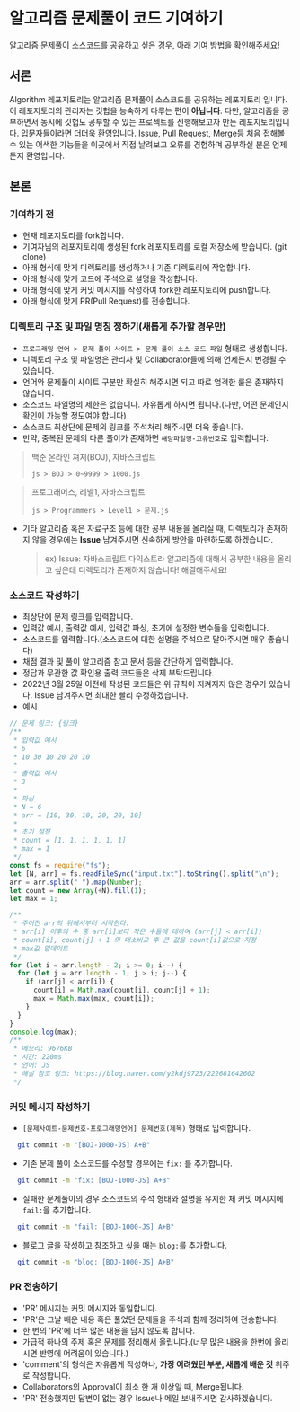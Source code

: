# 알고리즘 문제풀이 코드 기여하기

알고리즘 문제풀이 소스코드를 공유하고 싶은 경우, 아래 기여 방법을 확인해주세요!

## 서론

Algorithm 레포지토리는 알고리즘 문제풀이 소스코드를 공유하는 레포지토리 입니다.
이 레포지토리의 관리자는 깃헙을 능숙하게 다루는 편이 **아닙니다**.
다만, 알고리즘을 공부하면서 동시에 깃헙도 공부할 수 있는 프로젝트를 진행해보고자 만든 레포지토리입니다.
입문자들이라면 더더욱 환영입니다.
Issue, Pull Request, Merge등 처음 접해볼 수 있는 어색한 기능들을 이곳에서 직접 날려보고 오류를 경험하며 공부하실 분은 언제든지 환영입니다.

## 본론

### 기여하기 전

- 현재 레포지토리를 fork합니다.
- 기여자님의 레포지토리에 생성된 fork 레포지토리를 로컬 저장소에 받습니다. (git clone)
- 아래 형식에 맞게 디렉토리를 생성하거나 기존 디렉토리에 작업합니다.
- 아래 형식에 맞게 코드에 주석으로 설명을 작성합니다.
- 아래 형식에 맞게 커밋 메시지를 작성하여 fork한 레포지토리에 push합니다.
- 아래 형식에 맞게 PR(Pull Request)를 전송합니다.

### 디렉토리 구조 및 파일 명칭 정하기(새롭게 추가할 경우만)

- `프로그래밍 언어 > 문제 풀이 사이트 > 문제 풀이 소스 코드 파일` 형태로 생성합니다.
- 디렉토리 구조 및 파일명은 관리자 및 Collaborator들에 의해 언제든지 변경될 수 있습니다.
- 언어와 문제풀이 사이트 구분만 확실히 해주시면 되고 따로 엄격한 룰은 존재하지 않습니다.
- 소스코드 파일명의 제한은 없습니다. 자유롭게 하시면 됩니다.(다만, 어떤 문제인지 확인이 가능할 정도여야 합니다)
- 소스코드 최상단에 문제의 링크를 주석처리 해주시면 더욱 좋습니다.
- 만약, 중복된 문제의 다른 풀이가 존재하면 `해당파일명-고유번호`로 입력합니다.

> 백준 온라인 져지(BOJ), 자바스크립트
>
> `js > BOJ > 0~9999 > 1000.js`

> 프로그래머스, 레벨1, 자바스크립트
>
> `js > Programmers > Level1 > 문제.js`

- 기타 알고리즘 혹은 자료구조 등에 대한 공부 내용을 올리실 때, 디렉토리가 존재하지 않을 경우에는 **Issue** 남겨주시면 신속하게 방안을 마련하도록 하겠습니다.
  > ex) Issue: 자바스크립트 다익스트라 알고리즘에 대해서 공부한 내용을 올리고 싶은데 디렉토리가 존재하지 않습니다! 해결해주세요!

### 소스코드 작성하기

- 최상단에 문제 링크를 입력합니다.
- 입력값 예시, 출력값 예시, 입력값 파싱, 초기에 설정한 변수들을 입력합니다.
- 소스코드를 입력합니다.(소스코드에 대한 설명을 주석으로 달아주시면 매우 좋습니다)
- 채점 결과 및 풀이 알고리즘 참고 문서 등을 간단하게 입력합니다.
- 정답과 무관한 값 확인용 출력 코드들은 삭제 부탁드립니다.
- 2022년 3월 25일 이전에 작성된 코드들은 위 규칙이 지켜지지 않은 경우가 있습니다. Issue 남겨주시면 최대한 빨리 수정하겠습니다.
- 예시

```js
// 문제 링크: {링크}
/**
 * 입력값 예시
 * 6
 * 10 30 10 20 20 10
 *
 * 출력값 예시
 * 3
 *
 * 파싱
 * N = 6
 * arr = [10, 30, 10, 20, 20, 10]
 *
 * 초기 설정
 * count = [1, 1, 1, 1, 1, 1]
 * max = 1
 */
const fs = require("fs");
let [N, arr] = fs.readFileSync("input.txt").toString().split("\n");
arr = arr.split(" ").map(Number);
let count = new Array(+N).fill(1);
let max = 1;

/**
 * 주어진 arr의 뒤에서부터 시작한다.
 * arr[i] 이후의 수 중 arr[i]보다 작은 수들에 대하여 (arr[j] < arr[i])
 * count[i], count[j] + 1 의 대소비교 후 큰 값을 count[i]값으로 지정
 * max값 업데이트
 */
for (let i = arr.length - 2; i >= 0; i--) {
  for (let j = arr.length - 1; j > i; j--) {
    if (arr[j] < arr[i]) {
      count[i] = Math.max(count[i], count[j] + 1);
      max = Math.max(max, count[i]);
    }
  }
}
console.log(max);
/**
 * 메모리: 9676KB
 * 시간: 220ms
 * 언어: JS
 * 해설 참조 링크: https://blog.naver.com/y2kdj9723/222681642602
 */
```

### 커밋 메시지 작성하기

- `[문제사이트-문제번호-프로그래밍언어] 문제번호(제목)` 형태로 입력합니다.

```sh
  git commit -m "[BOJ-1000-JS] A+B"
```

- 기존 문제 풀이 소스코드를 수정할 경우에는 `fix:` 를 추가합니다.

```sh
  git commit -m "fix: [BOJ-1000-JS] A+B"
```

- 실패한 문제풀이의 경우 소스코드의 주석 형태와 설명을 유지한 체 커밋 메시지에 `fail:`을 추가합니다.

```sh
  git commit -m "fail: [BOJ-1000-JS] A+B"
```

- 블로그 글을 작성하고 참조하고 싶을 때는 `blog:`를 추가합니다.

```sh
  git commit -m "blog: [BOJ-1000-JS] A+B"
```

### PR 전송하기

- 'PR' 메시지는 커밋 메시지와 동일합니다.
- 'PR'은 그날 배운 내용 혹은 풀었던 문제들을 주석과 함께 정리하여 전송합니다.
- 한 번의 'PR'에 너무 많은 내용을 담지 않도록 합니다.
- 가급적 하나의 주제 혹은 문제를 정리해서 올립니다.(너무 많은 내용을 한번에 올리시면 반영에 어려움이 있습니다.)
- 'comment'의 형식은 자유롭게 작성하나, **가장 어려웠던 부분, 새롭게 배운 것** 위주로 작성합니다.
- Collaborators의 Approval이 최소 한 개 이상일 때, Merge됩니다.
- 'PR' 전송했지만 답변이 없는 경우 Issue나 메일 보내주시면 감사하겠습니다.
